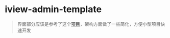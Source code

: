 # iview-admin-template

> 界面部分应该是参考了这个[项目](https://github.com/zhaotoday/iview)，架构方面做了一些简化，方便小型项目快速开发
